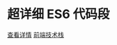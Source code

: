 # 超详细 ES6 代码段

[查看详情](https://www.jianshu.com/p/17b1a00fa3c3)                                     [前端技术栈](https://github.com/1562841176/es6CodeFragment/blob/master/img/frontEndTechStack.png "logo")
